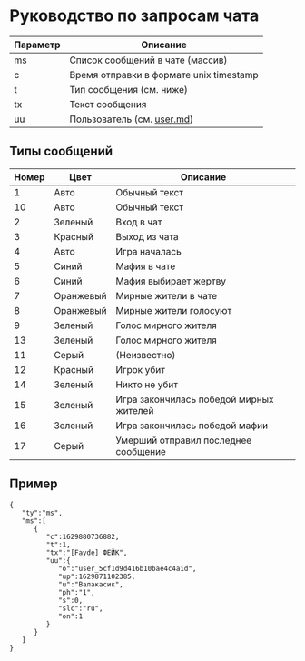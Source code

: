 # Руководство по запросам чата

Параметр|Описание
-|-
ms|Список сообщений в чате (массив)
c|Время отправки в формате unix timestamp
t|Тип сообщения (см. ниже)
tx|Текст сообщения
uu|Пользователь (см. [user.md](/docs/user.md))

## Типы сообщений

Номер|Цвет|Описание
-|-|-
1|Авто|Обычный текст
10|Авто|Обычный текст
2|Зеленый|Вход в чат
3|Красный|Выход из чата
4|Авто|Игра началась
5|Синий|Мафия в чате
6|Синий|Мафия выбирает жертву
7|Оранжевый|Мирные жители в чате
8|Оранжевый|Мирные жители голосуют
9|Зеленый|Голос мирного жителя
13|Зеленый|Голос мирного жителя
11|Серый|(Неизвестно)
12|Красный|Игрок убит
14|Зеленый|Никто не убит
15|Зеленый|Игра закончилась победой мирных жителей
16|Зеленый|Игра закончилась победой мафии
17|Серый|Умерший отправил последнее сообщение

## Пример

```
{
   "ty":"ms",
   "ms":[
      {
         "c":1629880736882,
         "t":1,
         "tx":"[Fayde] ФЕЙК",
         "uu":{
            "o":"user_5cf1d9d416b10bae4c4aid",
            "up":1629871102385,
            "u":"Валакасик",
            "ph":"1",
            "s":0,
            "slc":"ru",
            "on":1
         }
      }
   ]
}
```